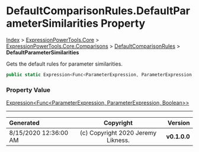 ﻿# DefaultComparisonRules.DefaultParameterSimilarities Property

[Index](../index.md) > [ExpressionPowerTools.Core](ExpressionPowerTools.Core.a.md) > [ExpressionPowerTools.Core.Comparisons](ExpressionPowerTools.Core.Comparisons.n.md) > [DefaultComparisonRules](ExpressionPowerTools.Core.Comparisons.DefaultComparisonRules.cs.md) > **DefaultParameterSimilarities**

Gets the default rules for parameter similarities.

```csharp
public static Expression<Func<ParameterExpression, ParameterExpression, Boolean>> DefaultParameterSimilarities { get; }
```

### Property Value

 [Expression&lt;Func&lt;ParameterExpression, ParameterExpression, Boolean>>](https://docs.microsoft.com/dotnet/api/system.linq.expressions.expression-1) 


---

| Generated | Copyright | Version |
| :-- | :-: | --: |
| 8/15/2020 12:36:00 AM | (c) Copyright 2020 Jeremy Likness. | **v0.1.0.0** |
